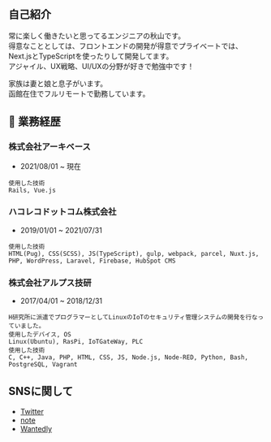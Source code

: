 ## 自己紹介
常に楽しく働きたいと思ってるエンジニアの秋山です。  
得意なこととしては、フロントエンドの開発が得意でプライベートでは、Next.jsとTypeScriptを使ったりして開発してます。  
アジャイル、UX戦略、UI/UXの分野が好きで勉強中です！  

家族は妻と娘と息子がいます。  
函館在住でフルリモートで勤務しています。  

## 📜 業務経歴
### 株式会社アーキベース
- 2021/08/01 ~ 現在

```
使用した技術
Rails, Vue.js  
```


### ハコレコドットコム株式会社
- 2019/01/01 ~ 2021/07/31

```
使用した技術  
HTML(Pug), CSS(SCSS), JS(TypeScript), gulp, webpack, parcel, Nuxt.js, PHP, WordPress, Laravel, Firebase, HubSpot CMS 
``` 

### 株式会社アルプス技研
- 2017/04/01 ~ 2018/12/31

```
H研究所に派遣でプログラマーとしてLinuxのIoTのセキュリティ管理システムの開発を行なっていました。  
使用したデバイス, OS  
Linux(Ubuntu), RasPi, IoTGateWay, PLC  
使用した技術  
C, C++, Java, PHP, HTML, CSS, JS, Node.js, Node-RED, Python, Bash, PostgreSQL, Vagrant  
```

## SNSに関して
- [Twitter](https://twitter.com/yusuke_akiyama_)
- [note](https://note.com/yusuke_akiyama)
- [Wantedly](https://www.wantedly.com/id/yusuke_akiyama_)
